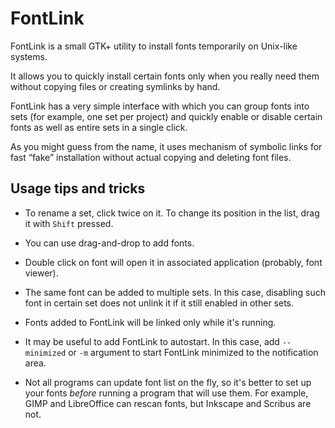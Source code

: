 # FontLink

FontLink is a small GTK+ utility to install fonts temporarily on Unix-like
systems.

It allows you to quickly install certain fonts only when you really
need them without copying files or creating symlinks by hand.

FontLink has a very simple interface with which you can group fonts into sets
(for example, one set per project) and quickly enable or disable certain fonts
as well as entire sets in a single click.

As you might guess from the name, it uses mechanism of symbolic links
for fast “fake” installation without actual copying and deleting font files.


## Usage tips and tricks

* To rename a set, click twice on it. To change its position in the list,
  drag it with `Shift` pressed.

* You can use drag-and-drop to add fonts.

* Double click on font will open it in associated application (probably,
  font viewer).

* The same font can be added to multiple sets. In this case, disabling such
  font in certain set does not unlink it if it still enabled in other sets.

* Fonts added to FontLink will be linked only while it's running.

* It may be useful to add FontLink to autostart. In this case, add
  `--minimized` or `-m` argument to start FontLink minimized to the
  notification area.

* Not all programs can update font list on the fly, so it's better to set up
  your fonts *before* running a program that will use them. For example,
  GIMP and LibreOffice can rescan fonts, but Inkscape and Scribus are not.
